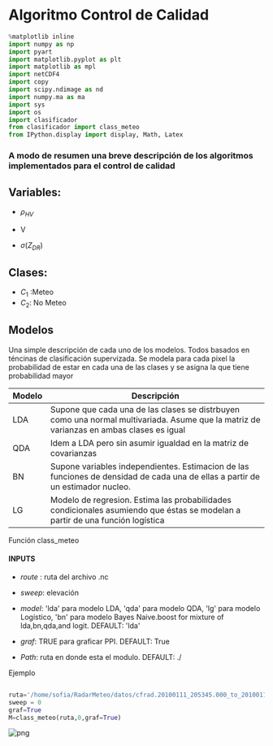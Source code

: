 
# Algoritmo Control de Calidad


```python
%matplotlib inline
import numpy as np
import pyart
import matplotlib.pyplot as plt
import matplotlib as mpl
import netCDF4
import copy
import scipy.ndimage as nd
import numpy.ma as ma
import sys
import os
import clasificador
from clasificador import class_meteo
from IPython.display import display, Math, Latex
```

### A modo de resumen una breve descripción de los algoritmos implementados para el control de calidad 

## Variables:
* $\rho_{HV}$

* V

* $\sigma({Z_{DR}})$ 


## Clases:

 * $C_1$ :Meteo 
 * $C_2$: No Meteo

## Modelos
 Una simple descripción de cada uno de los modelos. Todos basados en téncinas de clasificación supervizada.  Se modela para cada pixel la probabilidad de estar en cada una de las clases y se asigna la que tiene probabilidad mayor 



 
Modelo | Descripción
-- | --
LDA | Supone que cada una de las clases se distrbuyen como una normal multivariada. Asume que la matriz de varianzas en ambas clases es igual 
QDA | Idem a LDA pero sin asumir igualdad en la matriz de covarianzas
BN  | Supone variables independientes. Estimacion de las funciones de densidad de cada una de ellas a partir de un estimador nucleo. 
LG  | Modelo de regresion. Estima las probabilidades condicionales asumiendo que éstas se modelan a partir de una función logística

Función class_meteo

#### INPUTS
* *route* :  ruta del archivo .nc


* *sweep*: elevación 


* *model*: 'lda' para modelo LDA, 'qda' para modelo QDA, 'lg' para modelo Logístico, 'bn' para modelo Bayes Naive.boost for mixture of lda,bn,qda,and logit. DEFAULT: 'lda'


* *graf*: TRUE para graficar PPI. DEFAULT: True


* *Path*: ruta en donde esta el modulo. DEFAULT: ./

Ejemplo


```python

ruta='/home/sofia/RadarMeteo/datos/cfrad.20100111_205345.000_to_20100111_205722.000_ANG120_v126_SUR.nc'
sweep = 0
graf=True
M=class_meteo(ruta,0,graf=True)


```


![png](Ejemplo_algoritmo_qc_files/Ejemplo_algoritmo_qc_5_0.png)

